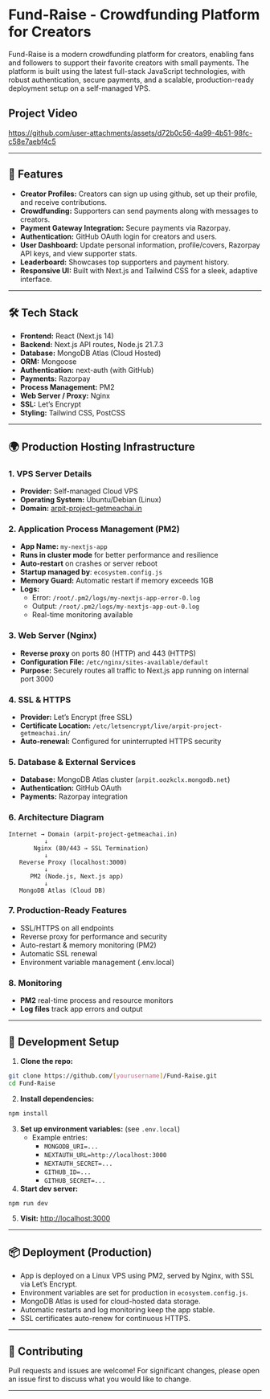 # Fund-Raise - Crowdfunding Platform for Creators

Fund-Raise is a modern crowdfunding platform for creators, enabling fans and followers to support their favorite creators with small payments. The platform is built using the latest full-stack JavaScript technologies, with robust authentication, secure payments, and a scalable, production-ready deployment setup on a self-managed VPS.

## Project Video

https://github.com/user-attachments/assets/d72b0c56-4a99-4b51-98fc-c58e7aebf4c5

---

## 🚩 Features

- **Creator Profiles:** Creators can sign up using github, set up their profile, and receive contributions.
- **Crowdfunding:** Supporters can send payments along with messages to creators.
- **Payment Gateway Integration:** Secure payments via Razorpay.
- **Authentication:** GitHub OAuth login for creators and users.
- **User Dashboard:** Update personal information, profile/covers, Razorpay API keys, and view supporter stats.
- **Leaderboard:** Showcases top supporters and payment history.
- **Responsive UI:** Built with Next.js and Tailwind CSS for a sleek, adaptive interface.

---

## 🛠️ Tech Stack

- **Frontend:** React (Next.js 14)
- **Backend:** Next.js API routes, Node.js 21.7.3
- **Database:** MongoDB Atlas (Cloud Hosted)
- **ORM:** Mongoose
- **Authentication:** next-auth (with GitHub)
- **Payments:** Razorpay
- **Process Management:** PM2
- **Web Server / Proxy:** Nginx
- **SSL:** Let’s Encrypt
- **Styling:** Tailwind CSS, PostCSS

---

## 🌍 Production Hosting Infrastructure

### 1. VPS Server Details
- **Provider:** Self-managed Cloud VPS
- **Operating System:** Ubuntu/Debian (Linux)
- **Domain:** [arpit-project-getmeachai.in](https://arpit-project-getmeachai.in)

### 2. Application Process Management (PM2)
- **App Name:** `my-nextjs-app`
- **Runs in cluster mode** for better performance and resilience
- **Auto-restart** on crashes or server reboot
- **Startup managed by**: `ecosystem.config.js`
- **Memory Guard:** Automatic restart if memory exceeds 1GB
- **Logs:**
  - Error: `/root/.pm2/logs/my-nextjs-app-error-0.log`
  - Output: `/root/.pm2/logs/my-nextjs-app-out-0.log`
  - Real-time monitoring available

### 3. Web Server (Nginx)
- **Reverse proxy** on ports 80 (HTTP) and 443 (HTTPS)
- **Configuration File:** `/etc/nginx/sites-available/default`
- **Purpose:** Securely routes all traffic to Next.js app running on internal port 3000

### 4. SSL & HTTPS
- **Provider:** Let’s Encrypt (free SSL)
- **Certificate Location:** `/etc/letsencrypt/live/arpit-project-getmeachai.in/`
- **Auto-renewal:** Configured for uninterrupted HTTPS security

### 5. Database & External Services
- **Database:** MongoDB Atlas cluster (`arpit.oozkclx.mongodb.net`)
- **Authentication:** GitHub OAuth
- **Payments:** Razorpay integration

### 6. Architecture Diagram

```
Internet → Domain (arpit-project-getmeachai.in)
          ↓
       Nginx (80/443 → SSL Termination)
          ↓
   Reverse Proxy (localhost:3000)
          ↓
      PM2 (Node.js, Next.js app)
          ↓
   MongoDB Atlas (Cloud DB)
```

### 7. Production-Ready Features
- SSL/HTTPS on all endpoints
- Reverse proxy for performance and security
- Auto-restart & memory monitoring (PM2)
- Automatic SSL renewal
- Environment variable management (.env.local)

### 8. Monitoring
- **PM2** real-time process and resource monitors
- **Log files** track app errors and output

---

## 🚀 Development Setup

1. **Clone the repo:**
```bash
git clone https://github.com/[yourusername]/Fund-Raise.git
cd Fund-Raise
```
2. **Install dependencies:**
```bash
npm install
```
3. **Set up environment variables:** (see `.env.local`)
   - Example entries:
     - `MONGODB_URI=...`
     - `NEXTAUTH_URL=http://localhost:3000`
     - `NEXTAUTH_SECRET=...`
     - `GITHUB_ID=...`
     - `GITHUB_SECRET=...`
4. **Start dev server:**
```bash
npm run dev
```
5. **Visit:** [http://localhost:3000](http://localhost:3000)

---

## 📦 Deployment (Production)

- App is deployed on a Linux VPS using PM2, served by Nginx, with SSL via Let’s Encrypt.
- Environment variables are set for production in `ecosystem.config.js`.
- MongoDB Atlas is used for cloud-hosted data storage.
- Automatic restarts and log monitoring keep the app stable.
- SSL certificates auto-renew for continuous HTTPS.

---

## 🙌 Contributing

Pull requests and issues are welcome! For significant changes, please open an issue first to discuss what you would like to change.

---
